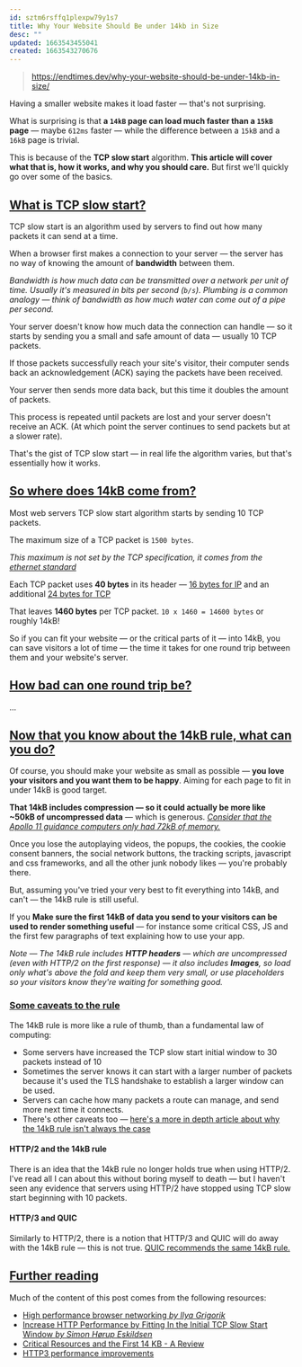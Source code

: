 ```yaml
---
id: sztm6rsffq1plexpw79y1s7
title: Why Your Website Should Be under 14kb in Size
desc: ""
updated: 1663543455041
created: 1663543270676
---
```


> https://endtimes.dev/why-your-website-should-be-under-14kb-in-size/

Having a smaller website makes it load faster — that's not surprising.

What is surprising is that **a `14kB` page can load much faster than a `15kB` page** — maybe `612ms` faster — while the difference between a `15kB` and a `16kB` page is trivial.

This is because of the **TCP slow start** algorithm. **This article will cover what that is, how it works, and why you should care.** But first we'll quickly go over some of the basics.

## [What is TCP slow start?](https://endtimes.dev/why-your-website-should-be-under-14kb-in-size/#what-is-tcp-slow-start)

TCP slow start is an algorithm used by servers to find out how many packets it can send at a time.

When a browser first makes a connection to your server — the server has no way of knowing the amount of **bandwidth** between them.

_Bandwidth is how much data can be transmitted over a network per unit of time. Usually it's measured in bits per second (`b/s`). Plumbing is a common analogy — think of bandwidth as how much water can come out of a pipe per second._

Your server doesn't know how much data the connection can handle — so it starts by sending you a small and safe amount of data — usually 10 TCP packets.

If those packets successfully reach your site's visitor, their computer sends back an acknowledgement (ACK) saying the packets have been received.

Your server then sends more data back, but this time it doubles the amount of packets.

This process is repeated until packets are lost and your server doesn't receive an ACK. (At which point the server continues to send packets but at a slower rate).

That's the gist of TCP slow start — in real life the algorithm varies, but that's essentially how it works.

## [So where does 14kB come from?](https://endtimes.dev/why-your-website-should-be-under-14kb-in-size/#so-where-does-14kb-come-from)

Most web servers TCP slow start algorithm starts by sending 10 TCP packets.

The maximum size of a TCP packet is `1500 bytes`.

_This maximum is not set by the TCP specification, it comes from the [ethernet standard](https://en.wikipedia.org/wiki/Ethernet_frame)_

Each TCP packet uses **40 bytes** in its header — [16 bytes for IP](https://en.wikipedia.org/wiki/IPv4#Packet_structure) and an additional [24 bytes for TCP](https://en.wikipedia.org/wiki/Transmission_Control_Protocol#TCP_segment_structure)

That leaves **1460 bytes** per TCP packet. `10 x 1460 = 14600 bytes` or roughly 14kB!

So if you can fit your website — or the critical parts of it — into 14kB, you can save visitors a lot of time — the time it takes for one round trip between them and your website's server.

## [How bad can one round trip be?](https://endtimes.dev/why-your-website-should-be-under-14kb-in-size/#how-bad-can-one-round-trip-be)

...

## [Now that you know about the 14kB rule, what can you do?](https://endtimes.dev/why-your-website-should-be-under-14kb-in-size/#now-that-you-know-about-the-14kb-rule-what-can-you-do)

Of course, you should make your website as small as possible — **you love your visitors and you want them to be happy**. Aiming for each page to fit in under 14kB is good target.

**That 14kB includes compression — so it could actually be more like ~50kB of uncompressed data** — which is generous. [_Consider that the Apollo 11 guidance computers only had 72kB of memory._](https://www.computerhistory.org/timeline/1969/)

Once you lose the autoplaying videos, the popups, the cookies, the cookie consent banners, the social network buttons, the tracking scripts, javascript and css frameworks, and all the other junk nobody likes — you're probably there.

But, assuming you've tried your very best to fit everything into 14kB, and can't — the 14kB rule is still useful.

If you **Make sure the first 14kB of data you send to your visitors can be used to render something useful** — for instance some critical CSS, JS and the first few paragraphs of text explaining how to use your app.

_Note — The 14kB rule includes **HTTP headers** — which are uncompressed (even with HTTP/2 on the first response) — it also includes **Images**, so load only what's above the fold and keep them very small, or use placeholders so your visitors know they're waiting for something good._

### [Some caveats to the rule](https://endtimes.dev/why-your-website-should-be-under-14kb-in-size/#some-caveats-to-the-rule)

The 14kB rule is more like a rule of thumb, than a fundamental law of computing:

- Some servers have increased the TCP slow start initial window to 30 packets instead of 10
- Sometimes the server knows it can start with a larger number of packets because it's used the TLS handshake to establish a larger window can be used.
- Servers can cache how many packets a route can manage, and send more next time it connects.
- There's other caveats too — [here's a more in depth article about why the 14kB rule isn't always the case](https://www.tunetheweb.com/blog/critical-resources-and-the-first-14kb/)

#### HTTP/2 and the 14kB rule

There is an idea that the 14kB rule no longer holds true when using HTTP/2. I've read all I can about this without boring myself to death — but I haven't seen any evidence that servers using HTTP/2 have stopped using TCP slow start beginning with 10 packets.

#### HTTP/3 and QUIC

Similarly to HTTP/2, there is a notion that HTTP/3 and QUIC will do away with the 14kB rule — this is not true. [QUIC recommends the same 14kB rule.](https://datatracker.ietf.org/doc/id/draft-ietf-quic-recovery-26.html)

## [Further reading](https://endtimes.dev/why-your-website-should-be-under-14kb-in-size/#further-reading)

Much of the content of this post comes from the following resources:

- [High performance browser networking _by Ilya Grigorik_](https://hpbn.co/)
- [Increase HTTP Performance by Fitting In the Initial TCP Slow Start Window _by Simon Hørup Eskildsen_](https://sirupsen.com/napkin/problem-15)
- [Critical Resources and the First 14 KB - A Review](https://www.tunetheweb.com/blog/critical-resources-and-the-first-14kb/)
- [HTTP3 performance improvements](https://www.smashingmagazine.com/2021/08/http3-performance-improvements-part2/)
